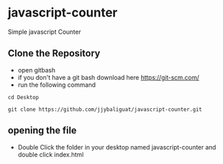 # javascript-counter
Simple javascript Counter

## Clone the Repository
* open gitbash
* if you don't have a git bash download here https://git-scm.com/
* run the following command 
```
cd Desktop
```
```
git clone https://github.com/jjybaliguat/javascript-counter.git
```
## opening the file
* Double Click the folder in your desktop named javascript-counter and double click index.html
